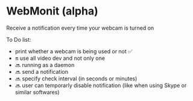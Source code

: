 # WebMonit (alpha)
Receive a notification every time your webcam is turned on

To Do list:
* print whether a webcam is being used or not :white_check_mark:
* :on: use all video dev and not only one  
* :soon: running as a daemon
* :soon: send a notification
* :soon: specify check interval (in seconds or minutes)
* :soon: user can temporarly disable notification (like when using Skype or similar softwares)
